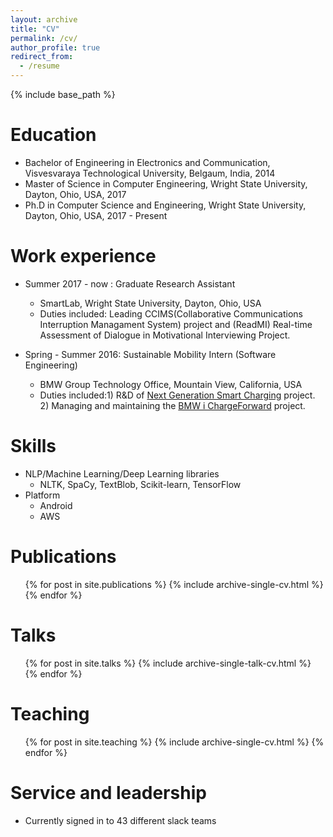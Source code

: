```yaml
---
layout: archive
title: "CV"
permalink: /cv/
author_profile: true
redirect_from:
  - /resume
---
```


{% include base_path %}

Education
======
* Bachelor of Engineering in Electronics and Communication, Visvesvaraya Technological University, Belgaum, India, 2014
* Master of Science in Computer Engineering, Wright State University, Dayton, Ohio, USA, 2017
* Ph.D in Computer Science and Engineering, Wright State University, Dayton, Ohio, USA, 2017 - Present

Work experience
======
* Summer 2017 - now : Graduate Research Assistant
  * SmartLab, Wright State University, Dayton, Ohio, USA
  * Duties included: Leading CCIMS(Collaborative Communications Interruption Managament System) project and (ReadMI) Real-time Assessment of Dialogue in Motivational Interviewing Project. 
  
* Spring - Summer 2016: Sustainable Mobility Intern (Software Engineering)
  * BMW Group Technology Office, Mountain View, California, USA
  * Duties included:1) R&D of [Next Generation Smart Charging](https://www.youtube.com/watch?v=e2WI8hEJKz0) project. 2) Managing and maintaining the [BMW i ChargeForward](https://www.bmwchargeforward.com/#/home) project. 
  
Skills
======
* NLP/Machine Learning/Deep Learning libraries
  * NLTK, SpaCy, TextBlob, Scikit-learn, TensorFlow
* Platform
  * Android
  * AWS

Publications
======
  <ul>{% for post in site.publications %}
    {% include archive-single-cv.html %}
  {% endfor %}</ul>
  
Talks
======
  <ul>{% for post in site.talks %}
    {% include archive-single-talk-cv.html %}
  {% endfor %}</ul>
  
Teaching
======
  <ul>{% for post in site.teaching %}
    {% include archive-single-cv.html %}
  {% endfor %}</ul>
  
Service and leadership
======
* Currently signed in to 43 different slack teams
